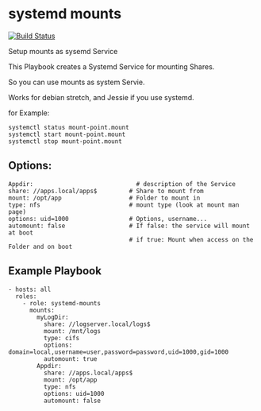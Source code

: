 systemd mounts
==============
[![Build Status](https://travis-ci.org/ypsman/ansible-systemd-mounts.svg?branch=master)](https://travis-ci.org/ypsman/ansible-systemd-mounts)

Setup mounts as sysemd Service

This Playbook creates a Systemd Service for mounting Shares.

So you can use mounts as system Servie.

Works for debian stretch, and Jessie if you use systemd.

for Example:
    
    systemctl status mount-point.mount
    systemctl start mount-point.mount
    systemctl stop mount-point.mount


Options:
--------

    Appdir:                             # description of the Service
    share: //apps.local/apps$         # Share to mount from
    mount: /opt/app                   # Folder to mount in
    type: nfs                         # mount type (look at mount man page)
    options: uid=1000                 # Options, username...
    automount: false                  # If false: the service will mount at boot
                                      # if true: Mount when access on the Folder and on boot


Example Playbook
----------------

    - hosts: all
      roles:
        - role: systemd-mounts
          mounts:
            myLogDir:
              share: //logserver.local/logs$
              mount: /mnt/logs
              type: cifs
              options: domain=local,username=user,password=password,uid=1000,gid=1000
              automount: true
            Appdir:
              share: //apps.local/apps$
              mount: /opt/app
              type: nfs
              options: uid=1000
              automount: false
